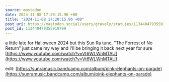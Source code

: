 ```yaml
---
source: mastodon
date: 2024-11-08 17:20:15.96 +00
title: "2024-11-08 17:20:15.96 +00"
post_uri: https://mastodon.social/users/gravely/statuses/113448479355919799
post_id: 113448479355919799
---
```

a little late for Halloween 2024 but this Sun Ra tune, "The Forrest of No Return” just came my way and I'll be bringing it back next year for sure [https://www.youtube.com/watch?v=Vt6WLWnMTAU](https://www.youtube.com/watch?v=Vt6WLWnMTAU)

edit: [https://sunramusic.bandcamp.com/album/pink-elephants-on-parade](https://sunramusic.bandcamp.com/album/pink-elephants-on-parade)



